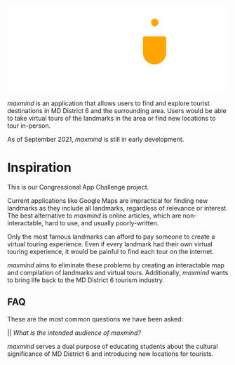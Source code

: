 ![Image of logo](./pictures/logo1.png)

*maxmind* is an application that allows users to find and explore tourist destinations in MD District 6 and the surrounding area. Users would be able to take virtual tours of the landmarks in the area or find new locations to tour in-person.

As of September 2021, *maxmind* is still in early development.

# Inspiration

This is our Congressional App Challenge project.

Current applications like Google Maps are impractical for finding new landmarks as they include all landmarks, regardless of relevance or interest. The best alternative to *maxmind* is online articles, which are non-interactable, hard to use, and usually poorly-written. 

Only the most famous landmarks can afford to pay someone to create a virtual touring experience. Even if every landmark had their own virtual touring experience, it would be painful to find each tour on the internet. 

*maxmind* aims to eliminate these problems by creating an interactable map and compilation of landmarks and virtual tours. Additionally, *maxmind* wants to bring life back to the MD District 6 tourism industry. 

## FAQ
These are the most common questions we have been asked:

|| *What is the intended audience of maxmind?*

*maxmind* serves a dual purpose of educating students about the cultural significance of MD District 6 and introducing new locations for tourists.
